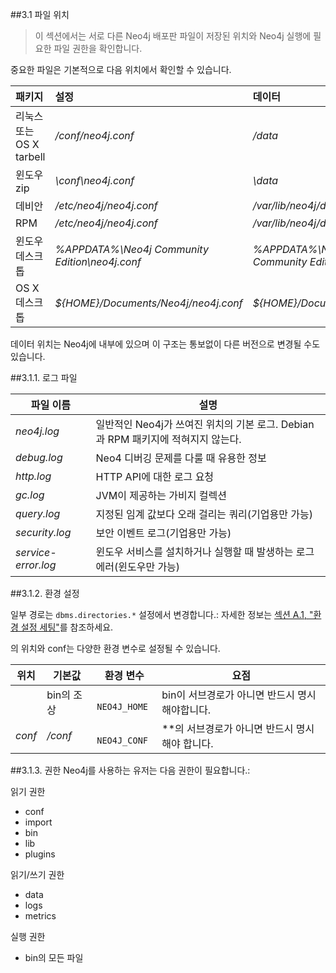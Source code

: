 ##3.1 파일 위치

> 이 섹션에서는 서로 다른 Neo4j 배포판 파일이 저장된 위치와 Neo4j 실행에 필요한 파일 권한을 확인합니다. 

중요한 파일은 기본적으로 다음 위치에서 확인할 수 있습니다. 


 
 | 패키지                   | 설정                                           | 데이터                              | 로그                                     | 메트릭스                                    | 임포팅                                     | 빈(Bin)                           | 립(Lib)                | 플러그인                              |
| :----------------------- | :--------------------------------------------- | :---------------------------------- | :--------------------------------------- | :------------------------------------------ | :----------------------------------------- | :-------------------------------- | :--------------------- | :------------------------------------ |
| 리눅스 또는 OS X tarbell | *<neo4j-home>/conf/neo4j.conf*                 | *<neo4j-home>/data*                 | *<neo4j-home>/logs*                      | *<neo4j-home>/metrics*                      | *<neo4j-home>/import*                      | *<neo4j-home>/bin*                | *<neo4j-home>/lib*     | *<neo4j-home>/plugins*                |
| 윈도우 zip               | *<neo4j-home>\conf\neo4j.conf*                 | *<neo4j-home>\data*                 | *<neo4j-home>\logs*                      | *<neo4j-home>\metrics*                      | *<neo4j-home>\import*                      | *<neo4j-home>\bin*                | *<neo4j-home>/lib*     | *<neo4j-home>/plugins*                |
| 데비안                   | */etc/neo4j/neo4j.conf*                        | */var/lib/neo4j/data*               | */var/log/neo4j*                         | */var/lib/neo4j/metrics*                    | */var/lib/neo4j/import*                    | */usr/bin*                        | */usr/share/neo4j/lib* | */var/lib/neo4j/plugins*              |
| RPM                      | */etc/neo4j/neo4j.conf*                        | */var/lib/neo4j/data*               | */var/log/neo4j*                         | */var/lib/neo4j/metrics*                    | */var/lib/neo4j/import*                    | */usr/bin*                        | */usr/share/neo4j/lib* | */var/lib/neo4j/plugins*              |
| 윈도우 데스크톱          | *%APPDATA%\Neo4j Community Edition\neo4j.conf* | *%APPDATA%\Neo4j Community Edition* | *%APPDATA%\Neo4j Community Edition\logs* | *%APPDATA%\Neo4j Community Edition\metrics* | *%APPDATA%\Neo4j Community Edition\import* | *%ProgramFiles%\Neo4j CE 3.3\bin* | 패키지 내부            | *%ProgramFiles%\Neo4j CE 3.3\plugins* |
| OS X 데스크톱            | *${HOME}/Documents/Neo4j/neo4j.conf*           | *${HOME}/Documents/Neo4j*           | *${HOME}/Documents/Neo4j/logs*           | *${HOME}/Documents/Neo4j/metrics*           | *${HOME}/Documents/Neo4j/import*           | 패키지 내부                       | 패키지 내부            | 패키지 내부                           |


데이터 위치는 Neo4j에 내부에 있으며 이 구조는 통보없이 다른 버전으로 변경될 수도 있습니다. 

##3.1.1. 로그 파일


| 파일 이름           | 설명                                                         |
| ------------------- | ------------------------------------------------------------ |
| *neo4j.log*         | 일반적인 Neo4j가 쓰여진 위치의 기본 로그. Debian과 RPM 패키지에 적혀지지 않는다. |
| *debug.log*         | Neo4 디버깅 문제를 다룰 때 유용한 정보                       |
| *http.log*          | HTTP API에 대한 로그 요청                                    |
| *gc.log*            | JVM이 제공하는 가비지 컬렉션                                 |
| *query.log*         | 지정된 임계 값보다 오래 걸리는 쿼리(기업용만 가능)           |
| *security.log*      | 보안 이벤트 로그(기업용만 가능)                              |
| *service-error.log* | 윈도우 서비스를 설치하거나 실행할 때 발생하는 로그 에러(윈도우만 가능) |



##3.1.2. 환경 설정

일부 경로는 ```dbms.directories.*``` 설정에서 변경합니다.: 자세한 정보는 [섹션 A.1, "환경 설정 세팅"]("https://neo4j.com/docs/operations-manual/current/reference/configuration-settings/")를 참조하세요.

<neo4j-home>의 위치와 conf는 다양한 환경 변수로 설정될 수 있습니다. 


| 위치           | 기본값              | 환경 변수         | 요점                                                       |
| -------------- | ------------------- | ----------------- | ---------------------------------------------------------- |
| *<neo4j-home>* | bin의 조상          | ``` NEO4J_HOME``` | bin이 서브경로가 아니면 반드시 명시해야합니다.             |
| *conf*         | *<neo4j-home>/conf* | ``` NEO4J_CONF``` | *<neo4j-home>*의 서브경로가 아니면 반드시 명시해야 합니다. |



##3.1.3. 권한
Neo4j를 사용하는 유저는 다음 권한이 필요합니다.:

읽기 권한

+ conf
+ import
+ bin
+ lib
+ plugins

읽기/쓰기 권한

+ data
+ logs
+ metrics

실행 권한
+ bin의 모든 파일 
